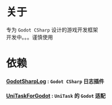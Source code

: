 ﻿
# 关于

专为 `Godot CSharp` 设计的游戏开发框架 <br>
开发中。。。谨慎使用

# 依赖

#### [GodotSharpLog](https://github.com/FengLucky/GodotSharpLog) : `Godot CSharp` 日志插件
#### [UniTaskForGodot](https://github.com/FengLucky/UniTaskForGodot) : `UniTask` 的 `Godot` 适配